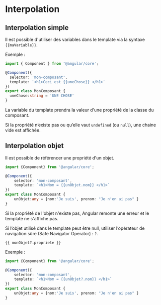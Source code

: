 # Interpolation

## Interpolation simple

Il est possible d'utiliser des variables dans le template via la syntaxe `{{maVariable}}`.

Exemple :

```ts
import { Component } from '@angular/core';

@Component({
  selector: 'mon-composant',
  template: `<h1>Ceci est {{uneChose}} </h1>`
})
export class MonComposant {
  uneChose:string = 'UNE CHOSE'
}
```

La variable du template prendra la valeur d'une propriété de la classe du composant.

Si la propriété n’existe pas ou qu’elle vaut `undefined` (ou `null`), une chaine vide est affichée.

## Interpolation objet

Il est possible de référencer une propriété d'un objet.

```ts
import {Component} from '@angular/core';

@Component({
    selector: 'mon-composant',
    template: `<h1>Nom = {{unObjet.nom}} </h1>`
})
export class MonComposant {
    unObjet:any = {nom:'Je suis', prenom: "Je n'en ai pas" }
}
```

Si la propriété de l'objet n'existe pas, Angular remonte une erreur et le template ne s'affiche pas.

Si l’objet utilisé dans le template peut être null, utiliser l’opérateur de navigation sûre (Safe Navigator Operator) : `?`.

`{{ monObjet?.propriete }}`

Exemple :

```ts
import {Component} from '@angular/core';

@Component({
    selector: 'mon-composant',
    template: `<h1>Nom = {{unObjet?.nom}} </h1>`
})
export class MonComposant {
    unObjet:any = {nom:'Je suis', prenom: "Je n'en ai pas" }
}
```
